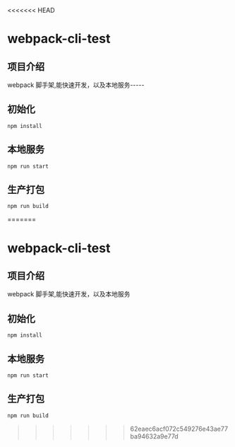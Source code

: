 <<<<<<< HEAD
# webpack-cli-test

## 项目介绍
   webpack 脚手架,能快速开发，以及本地服务-----


## 初始化
	npm install

## 本地服务
	npm run start

## 生产打包
 	npm run build 

 	


=======
# webpack-cli-test

## 项目介绍
   webpack 脚手架,能快速开发，以及本地服务


## 初始化
	npm install

## 本地服务
	npm run start

## 生产打包
 	npm run build 

 	

	 


>>>>>>> 62eaec6acf072c549276e43ae77ba94632a9e77d
